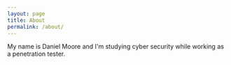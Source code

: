 ```yaml
---
layout: page
title: About
permalink: /about/
---
```


My name is Daniel Moore and I'm studying cyber security while working as a penetration tester.
